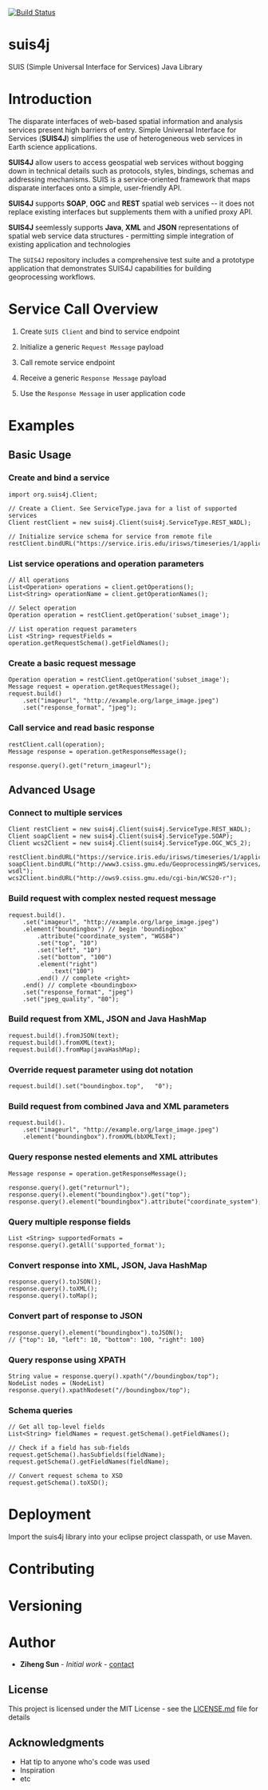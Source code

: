 [![Build Status](https://travis-ci.org/juozasg/suis4j.svg?branch=refactoring)](https://travis-ci.org/juozasg/suis4j)

# suis4j

SUIS (Simple Universal Interface for Services) Java Library

# Introduction

The disparate interfaces of web-based spatial information and analysis services present high barriers of entry. Simple Universal Interface for Services (__SUIS4J__) simplifies the use of heterogeneous web services in Earth science applications.

__SUIS4J__ allow users to access geospatial web services without bogging down in technical details such as protocols, styles, bindings, schemas and addressing mechanisms. SUIS is a service-oriented framework that maps disparate interfaces onto a simple, user-friendly API.

__SUIS4J__ supports __SOAP__, __OGC__ and __REST__ spatial web services -- it does not replace existing interfaces but supplements them with a unified proxy API.

__SUIS4J__ seemlessly supports __Java__, __XML__ and __JSON__ representations of spatial web service data structures - permitting simple integration of existing application and technologies

The `SUIS4J` repository includes a comprehensive test suite and a prototype application that demonstrates SUIS4J capabilities for building geoprocessing workflows.



# Service Call Overview

1) Create `SUIS Client` and bind to service endpoint

2) Initialize a generic `Request Message` payload

3) Call remote service endpoint

4) Receive a generic `Response Message` payload

6) Use the `Response Message` in user application code


# Examples

## Basic Usage

### Create and bind a service

```
import org.suis4j.Client;

// Create a Client. See ServiceType.java for a list of supported services
Client restClient = new suis4j.Client(suis4j.ServiceType.REST_WADL);

// Initialize service schema for service from remote file
restClient.bindURL("https://service.iris.edu/irisws/timeseries/1/application.wadl");

```

### List service operations and operation parameters

```
// All operations
List<Operation> operations = client.getOperations();
List<String> operationName = client.getOperationNames();

// Select operation
Operation operation = restClient.getOperation('subset_image');

// List operation request parameters
List <String> requestFields = operation.getRequestSchema().getFieldNames();

```


### Create a basic request message

```
Operation operation = restClient.getOperation('subset_image');
Message request = operation.getRequestMessage();
request.build()
	.set("imageurl", "http://example.org/large_image.jpeg")
	.set("response_format", "jpeg");

```

### Call service and read basic response
```
restClient.call(operation);
Message response = operation.getResponseMessage();

response.query().get("return_imageurl");
```

## Advanced Usage

### Connect to multiple services
```
Client restClient = new suis4j.Client(suis4j.ServiceType.REST_WADL);
Client soapClient = new suis4j.Client(suis4j.ServiceType.SOAP);
Client wcs2Client = new suis4j.Client(suis4j.ServiceType.OGC_WCS_2);

restClient.bindURL("https://service.iris.edu/irisws/timeseries/1/application.wadl");
soapClient.bindURL("http://www3.csiss.gmu.edu/GeoprocessingWS/services/Vector_Buffer_OGR?wsdl");
wcs2Client.bindURL("http://ows9.csiss.gmu.edu/cgi-bin/WCS20-r");
```

### Build request with complex nested request message
```
request.build().
	.set("imageurl", "http://example.org/large_image.jpeg")
	.element("boundingbox") // begin 'boundingbox'
		.attribute("coordinate_system", "WGS84")
		.set("top", "10")
		.set("left", "10")
		.set("bottom", "100")
		.element("right")
			.text("100")
		.end() // complete <right>
	.end() // complete <boundingbox>
	.set("response_format", "jpeg")
	.set("jpeg_quality", "80");
```

### Build request from XML, JSON and Java HashMap 

```
request.build().fromJSON(text);
request.build().fromXML(text);
request.build().fromMap(javaHashMap);
```


### Override request parameter using dot notation
```
request.build().set("boundingbox.top", 	 "0");
```


### Build request from combined Java and XML parameters
```
request.build().
	.set("imageurl", "http://example.org/large_image.jpeg")
	.element("boundingbox").fromXML(bbXMLText);
```

### Query response nested elements and XML attributes
```
Message response = operation.getResponseMessage();

response.query().get("returnurl");
response.query().element("boundingbox").get("top");
response.query().element("boundingbox").attribute("coordinate_system");
```


### Query multiple response fields 
```
List <String> supportedFormats = response.query().getAll('supported_format');
```

### Convert response into XML, JSON, Java HashMap
```
response.query().toJSON();
response.query().toXML();
response.query().toMap();
```


### Convert part of response to JSON
```
response.query().element("boundingbox").toJSON();
// {"top": 10, "left": 10, "bottom": 100, "right": 100}
```


### Query response using XPATH
```
String value = response.query().xpath("//boundingbox/top");
NodeList nodes = (NodeList) response.query().xpathNodeset("//boundingbox/top");
```

### Schema queries
```
// Get all top-level fields
List<String> fieldNames = request.getSchema().getFieldNames();

// Check if a field has sub-fields
request.getSchema().hasSubfields(fieldName);
request.getSchema().getFieldNames(fieldName);

// Convert request schema to XSD
request.getSchema().toXSD();
```


# Deployment

Import the suis4j library into your eclipse project classpath, or use Maven.

# Contributing


# Versioning


# Author

* **Ziheng Sun** - *Initial work* - [contact](https://zihengsun.com)

## License

This project is licensed under the MIT License - see the [LICENSE.md](LICENSE.md) file for details

## Acknowledgments

* Hat tip to anyone who's code was used
* Inspiration
* etc
